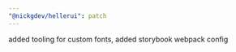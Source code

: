 ```yaml
---
"@nickgdev/hellerui": patch
---
```


added tooling for custom fonts, added storybook webpack config

